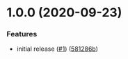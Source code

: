 # 1.0.0 (2020-09-23)


### Features

* initial release ([#1](https://github.com/Alorel/rollup-plugin-web-worker/issues/1)) ([581286b](https://github.com/Alorel/rollup-plugin-web-worker/commit/581286baab0552df1dffcb56e7ef04381a35607b))

